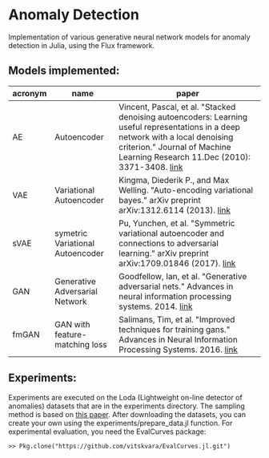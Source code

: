 # Anomaly Detection

Implementation of various generative neural network models for anomaly detection in Julia, using the Flux framework.

## Models implemented:

| acronym | name | paper |
|---------|------|-------|
| AE | Autoencoder | Vincent, Pascal, et al. "Stacked denoising autoencoders: Learning useful representations in a deep network with a local denoising criterion." Journal of Machine Learning Research 11.Dec (2010): 3371-3408. [link](http://www.jmlr.org/papers/volume11/vincent10a/vincent10a.pdf)|
| VAE | Variational Autoencoder | Kingma, Diederik P., and Max Welling. "Auto-encoding variational bayes." arXiv preprint arXiv:1312.6114 (2013). [link](arxiv.org/abs/1312.6114) |
| sVAE | symetric Variational Autoencoder | Pu, Yunchen, et al. "Symmetric variational autoencoder and connections to adversarial learning." arXiv preprint arXiv:1709.01846 (2017). [link](https://arxiv.org/abs/1709.01846) |
| GAN | Generative Adversarial Network | Goodfellow, Ian, et al. "Generative adversarial nets." Advances in neural information processing systems. 2014. [link](http://papers.nips.cc/paper/5423-generative-adversarial-nets)|
| fmGAN | GAN with feature-matching loss | Salimans, Tim, et al. "Improved techniques for training gans." Advances in Neural Information Processing Systems. 2016. [link](http://papers.nips.cc/paper/6124-improved-techniques-for-training-gans) |

## Experiments:

Experiments are executed on the Loda (Lightweight on-line detector of anomalies) datasets that are in the experiments directory. The sampling method is based on [this paper](http://web.engr.oregonstate.edu/~tgd/publications/emmott-das-dietterich-fern-wong-systematic-construction-of-anomaly-detection-benchmarks-from-real-data-odd13.pdf). After downloading the datasets, you can create your own using the experiments/prepare_data.jl function. For experimental evaluation, you need the EvalCurves package:

`>> Pkg.clone("https://github.com/vitskvara/EvalCurves.jl.git")`